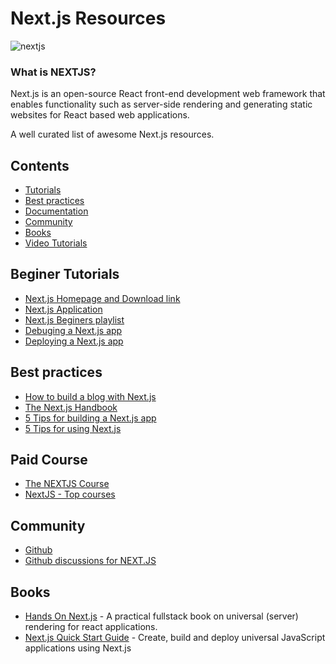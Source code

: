 # Next.js Resources

  ![nextjs](https://user-images.githubusercontent.com/49369387/102886367-f9a57080-447a-11eb-99a2-02e2aa582f0a.png)
<br>

### What is NEXTJS?

Next.js is an open-source React front-end development web framework that enables functionality such as server-side rendering and generating static websites for React based web applications.

A well curated list of awesome Next.js resources.


## Contents

- [Tutorials](#beginer-tutorials)
- [Best practices](#best-practices)
- [Documentation](https://nextjs.org/docs)
- [Community](#community)
- [Books](#books)
- [Video Tutorials](#video-tutorials)

## Beginer Tutorials

- [Next.js Homepage and Download link](https://nextjs.org/)
- [Next.js Application ](https://nextjs.org/learn/basics/create-nextjs-app)
- [Next.js Beginers playlist](https://www.youtube.com/results?search_query=next+js+for+beginners)
- [Debuging a Next.js app](https://nextjs.org/docs/advanced-features/debugging)
- [Deploying a Next.js app](https://nextjs.org/docs/deployment)

## Best practices

- [How to build a blog with Next.js](https://dev.to/sagar/building-a-blog-with-next-js-253)
- [The Next.js Handbook](https://www.freecodecamp.org/news/the-next-js-handbook/)
- [5 Tips for building a Next.js app](https://medium.com/zerostories/5-tips-for-building-a-next-js-app-576fd1f7c065)
- [5 Tips for using Next.js](https://menubar.io/5-tips-for-using-nextjs)

## Paid Course

- [The NEXTJS Course](https://nextjscourse.com/)
- [NextJS - Top courses](https://www.udemy.com/topic/nextjs-p/)

## Community

- [Github](https://github.com/vercel/next.js)
- [Github discussions for NEXT.JS](https://github.com/vercel/next.js/discussions)

## Books

- [Hands On Next.js](https://www.honext.io/) - A practical fullstack book on universal (server) rendering for react applications.
- [Next.js Quick Start Guide](https://www.packtpub.com/web-development/nextjs-quick-start-guide) - Create, build and deploy universal JavaScript applications using Next.js
